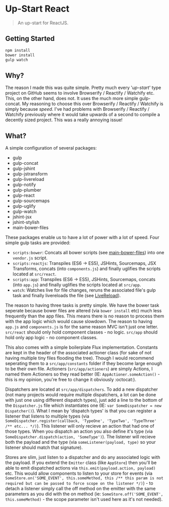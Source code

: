 Up-Start React
==============
> An up-start for ReactJS.

## Getting Started
```sh
npm install
bower install
gulp watch
```

## Why?
The reason I made this was quite simple. Pretty much every '_up-start_' type project on GitHub seems to involve Browserify / Reactify / Watchify etc. This, on the other hand, does not. It uses the much more simple gulp-concat. My reasoning to choose this over Browserify / Reactify / Watchify is simply because _speed_. I've had problems with Browserify / Reactify / Watchify previously where it would take upwards of a second to compile a decently sized project. This was a really annoying issue!

## What?
A simple configuration of several packages:
* gulp
* gulp-concat
* gulp-jshint
* gulp-jstransform
* gulp-livereload
* gulp-notify
* gulp-plumber
* gulp-react
* gulp-sourcemaps
* gulp-uglify
* gulp-watch
* jshint-jsx
* jshint-stylish
* main-bower-files

These packages enable us to have a lot of power with a lot of speed. Four simple gulp tasks are provided:
* `scripts:bower`: Concats all bower scripts (see [main-bower-files](//www.npmjs.com/package/main-bower-files)) into one `vendor.js` script.
* `scripts:reactjs`: Transpiles (ES6 -> ES5), JSHints, Sourcemaps, JSX Transforms, concats (into `components.js`) and finally uglifies the scripts located at `src/react`.
* `scripts:app`: Transpiles (ES6 -> ES5), JSHints, Sourcemaps, concats (into `app.js`) and finally uglifies the scripts located at `src/app`.
* `watch`: Watches live for file changes, reruns the associated file's gulp task and finally livereloads the file (see [LiveReload](//chrome.google.com/webstore/detail/livereload/jnihajbhpnppcggbcgedagnkighmdlei?hl=en)).

The reason to having three tasks is pretty simple. We have the bower task seperate because bower files are altered (via `bower install` etc) much less frequently than the app files. This means there is no reason to process them with the app logic which would cause slowdown. The reason to having `app.js` and `components.js` is for the same reason MVC isn't just one letter. `src/react` should only hold component classes - no logic. `src/app` should hold only app logic - no component classes.

This also comes with a simple boilerplate Flux implementation. Constants are kept in the header of the associated actioner class (for sake of not having multiple tiny files flooding the tree). Though I would recommend seperating them to a `src/app/constants` folder if they become large enough to be their own file. Actioners (`src/app/actioners`) are simply Actions, I named them Actioners so they read better (IE: `AppActioner.someAction()` - this is my opinion, you're free to change it obviously :octocat:).

Dispatchers are located at `src/app/dispatchers`. To add a new dispatcher (not many projects would require multiple dispatchers, a lot can be done with just one using different dispatch types), just add a line to the bottom of the `Dispatcher.js` file which instantiates one (IE: `var SomeDispatcher = new Dispatcher()`). What I mean by 'dispatch types' is that you can register a listener that listens to multiple types (via `SomeDispatcher.register(callback, 'TypeOne', 'TypeTwo', 'TypeThree' /** etc... */)`). This listener will only recieve an action that had one of those types. When you dispatch an action you also define it's type (via `SomeDispatcher.dispatch(action, 'SomeType')`). The listener will recieve both the payload and the type (via `someListener(payload, type)` so your listener should match that signature).

Stores are slim, just listen to a dispatcher and do any associated logic with the payload. If you extend the `Emitter` class (like `AppStore`) then you'll be able to emit dispatched actions via `this.emit(payload.action, payload)` etc. This would allow components to listen to your store for events (via `SomeStore.on('SOME_EVENT', this.someMethod, this /** this param is not required but can be passed to force scope on the listener */)`) - to detach a listener simply call the off method on the emitter with the same parameters as you did with the on method (ie: `SomeStore.off('SOME_EVENT', this.someMethod)` - the scope parameter isn't used here as it's not needed).

